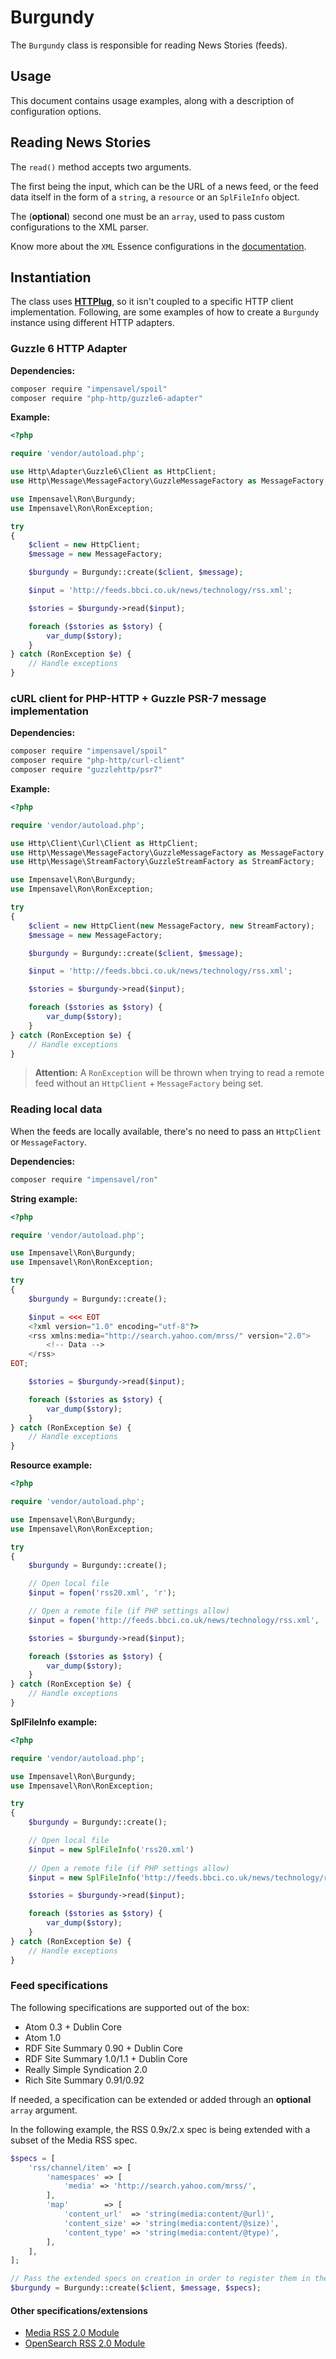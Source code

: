 # Burgundy
The `Burgundy` class is responsible for reading News Stories (feeds).

## Usage
This document contains usage examples, along with a description of configuration options.

## Reading News Stories
The `read()` method accepts two arguments.

The first being the input, which can be the URL of a news feed, or the feed data itself in the form of a `string`, a `resource` or an `SplFileInfo` object.

The (**optional**) second one must be an `array`, used to pass custom configurations to the XML parser.

Know more about the `XML` Essence configurations in the [documentation](https://github.com/impensavel/essence/blob/master/docs/XML.md#options).

## Instantiation
The class uses [**HTTPlug**](http://httplug.io), so it isn't coupled to a specific HTTP client implementation.
Following, are some examples of how to create a `Burgundy` instance using different HTTP adapters.

### Guzzle 6 HTTP Adapter

**Dependencies:**
``` bash
composer require "impensavel/spoil"
composer require "php-http/guzzle6-adapter"
```

**Example:**
```php
<?php

require 'vendor/autoload.php';

use Http\Adapter\Guzzle6\Client as HttpClient;
use Http\Message\MessageFactory\GuzzleMessageFactory as MessageFactory;

use Impensavel\Ron\Burgundy;
use Impensavel\Ron\RonException;

try
{
    $client = new HttpClient;
    $message = new MessageFactory;

    $burgundy = Burgundy::create($client, $message);

    $input = 'http://feeds.bbci.co.uk/news/technology/rss.xml';

    $stories = $burgundy->read($input);

    foreach ($stories as $story) {
        var_dump($story);
    }
} catch (RonException $e) {
    // Handle exceptions
}
```

### cURL client for PHP-HTTP + Guzzle PSR-7 message implementation

**Dependencies:**
``` bash
composer require "impensavel/spoil"
composer require "php-http/curl-client"
composer require "guzzlehttp/psr7"
```

**Example:**
```php
<?php

require 'vendor/autoload.php';

use Http\Client\Curl\Client as HttpClient;
use Http\Message\MessageFactory\GuzzleMessageFactory as MessageFactory;
use Http\Message\StreamFactory\GuzzleStreamFactory as StreamFactory;

use Impensavel\Ron\Burgundy;
use Impensavel\Ron\RonException;

try
{
    $client = new HttpClient(new MessageFactory, new StreamFactory);
    $message = new MessageFactory;

    $burgundy = Burgundy::create($client, $message);

    $input = 'http://feeds.bbci.co.uk/news/technology/rss.xml';

    $stories = $burgundy->read($input);

    foreach ($stories as $story) {
        var_dump($story);
    }
} catch (RonException $e) {
    // Handle exceptions
}
```

>**Attention:** A `RonException` will be thrown when trying to read a remote feed without an `HttpClient` + `MessageFactory` being set.

### Reading local data
When the feeds are locally available, there's no need to pass an `HttpClient` or `MessageFactory`.

**Dependencies:**
``` bash
composer require "impensavel/ron"
```

**String example:**
```php
<?php

require 'vendor/autoload.php';

use Impensavel\Ron\Burgundy;
use Impensavel\Ron\RonException;

try
{
    $burgundy = Burgundy::create();

    $input = <<< EOT
    <?xml version="1.0" encoding="utf-8"?>
    <rss xmlns:media="http://search.yahoo.com/mrss/" version="2.0">
        <!-- Data -->
    </rss>
EOT;

    $stories = $burgundy->read($input);

    foreach ($stories as $story) {
        var_dump($story);
    }
} catch (RonException $e) {
    // Handle exceptions
}
```

**Resource example:**
```php
<?php

require 'vendor/autoload.php';

use Impensavel\Ron\Burgundy;
use Impensavel\Ron\RonException;

try
{
    $burgundy = Burgundy::create();

    // Open local file
    $input = fopen('rss20.xml', 'r');

    // Open a remote file (if PHP settings allow)
    $input = fopen('http://feeds.bbci.co.uk/news/technology/rss.xml', 'r');

    $stories = $burgundy->read($input);

    foreach ($stories as $story) {
        var_dump($story);
    }
} catch (RonException $e) {
    // Handle exceptions
}
```

**SplFileInfo example:**
```php
<?php

require 'vendor/autoload.php';

use Impensavel\Ron\Burgundy;
use Impensavel\Ron\RonException;

try
{
    $burgundy = Burgundy::create();

    // Open local file
    $input = new SplFileInfo('rss20.xml')
    
    // Open a remote file (if PHP settings allow)
    $input = new SplFileInfo('http://feeds.bbci.co.uk/news/technology/rss.xml');

    $stories = $burgundy->read($input);

    foreach ($stories as $story) {
        var_dump($story);
    }
} catch (RonException $e) {
    // Handle exceptions
}
```

### Feed specifications
The following specifications are supported out of the box:

- Atom 0.3 + Dublin Core
- Atom 1.0
- RDF Site Summary 0.90 + Dublin Core
- RDF Site Summary 1.0/1.1 + Dublin Core
- Really Simple Syndication 2.0
- Rich Site Summary 0.91/0.92

If needed, a specification can be extended or added through an **optional** `array` argument.

In the following example, the RSS 0.9x/2.x spec is being extended with a subset of the Media RSS spec.
```php
$specs = [
    'rss/channel/item' => [
        'namespaces' => [
            'media' => 'http://search.yahoo.com/mrss/',
        ],
        'map'        => [
            'content_url'  => 'string(media:content/@url)',
            'content_size' => 'string(media:content/@size)',
            'content_type' => 'string(media:content/@type)',
        ],
    ],
];

// Pass the extended specs on creation in order to register them in the XML parser
$burgundy = Burgundy::create($client, $message, $specs);
```

#### Other specifications/extensions
- [Media RSS 2.0 Module](http://www.rssboard.org/media-rss)
- [OpenSearch RSS 2.0 Module](http://www.opensearch.org/Specifications/OpenSearch/1.1)
